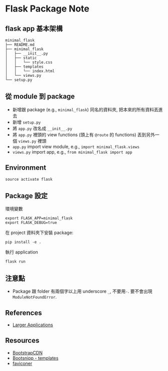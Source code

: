 # Flask Package Note

## flask app 基本架構
```commandline
minimal_flask
├── README.md
├── minimal_flask
│   ├── __init__.py
│   ├── static
│   │   └── style.css
│   ├── templates
│   │   └── index.html
│   └── views.py
└── setup.py

```

## 從 module 到 package
- 新增跟 package (e.g., `minimal_flask`) 同名的資料夾, 把本來的所有資料丟進去
- 新增 `setup.py`
- 將 `app.py` 改名成 `__init__.py`
- 將 `app.py` 裡頭的 view functions (頭上有 `@route` 的 functions) 丟到另外一個 `views.py` 裡頭
- `app.py` import view module, e.g., `import minimal_flask.views`
- `views.py` import app, e.g., `from minimal_flask import app`

## Environment

```commandline
source activate flask
```


## Package 設定
環境變數
```commandline
export FLASK_APP=minimal_flask
export FLASK_DEBUG=true
```

在 project 資料夾下安裝 package:
```commandline
pip install -e .
```

執行 application
```commandline
flask run
```

## 注意點
- Package 跟 folder 有兩個字以上用 underscore `_`, 不要用`-`. 要不會出現 `ModuleNotFoundError`.


## References
- [Larger Applications](http://flask.pocoo.org/docs/0.12/patterns/packages/)

## Resources
- [BootstrapCDN](https://www.bootstrapcdn.com/)
- [Bootsnipp - templates](https://bootsnipp.com/)
- [faviconer](http://www.faviconer.com/icon/index)
